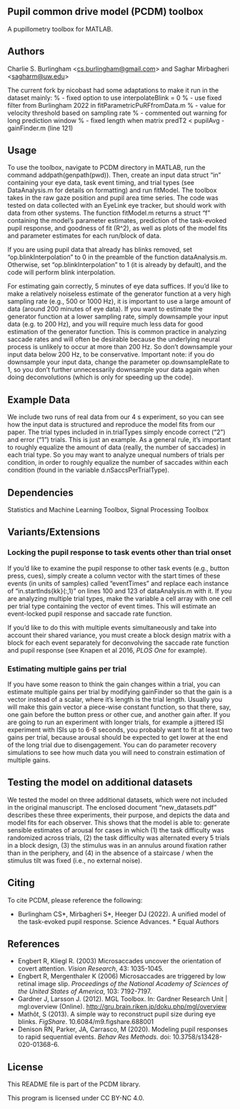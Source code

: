 ## Pupil common drive model (PCDM) toolbox ########################
A pupillometry toolbox for MATLAB.

## Authors ########################################################
Charlie S. Burlingham &lt;<cs.burlingham@gmail.com>&gt; and Saghar Mirbagheri &lt;<sagharm@uw.edu>&gt;

The current fork by nicobast had some adaptations to make it run in the dataset mainly:
%    - fixed option to use interpolateBlink = 0
%    - use fixed filter from Burlingham 2022 in fitParametricPuRFfromData.m
%    - value for velocity threshold based on sampling rate
%    - commented out warning for long prediction window
%    - fixed length when matrix predT2 < pupilAvg - gainFinder.m (line 121)


## Usage ##########################################################
To use the toolbox, navigate to PCDM directory in MATLAB, run the command addpath(genpath(pwd)). Then, create an input data struct “in” containing your eye data, task event timing, and trial types (see DataAnalysis.m for details on formatting) and run fitModel. The toolbox takes in the raw gaze position and pupil area time series. The code was tested on data collected with an EyeLink eye tracker, but should work with data from other systems. The function fitModel.m returns a struct “f” containing the model’s parameter estimates, prediction of the task-evoked pupil response, and goodness of fit (R^2), as well as plots of the model fits and parameter estimates for each run/block of data.

If you are using pupil data that already has blinks removed, set “op.blinkInterpolation” to 0 in the preamble of the function dataAnalysis.m. Otherwise, set “op.blinkInterpolation” to 1 (it is already by default), and the code will perform blink interpolation.

For estimating gain correctly, 5 minutes of eye data suffices. If you’d like to make a relatively noiseless estimate of the generator function at a very high sampling rate (e.g., 500 or 1000 Hz), it is important to use a large amount of data (around 200 minutes of eye data). If you want to estimate the generator function at a lower sampling rate, simply downsample your input data (e.g. to 200 Hz), and you will require much less data for good estimation of the generator function. This is common practice in analyzing saccade rates and will often be desirable because the underlying neural process is unlikely to occur at more than 200 Hz. So don’t downsample your input data below 200 Hz, to be conservative. Important note: if you do downsample your input data, change the parameter op.downsampleRate to 1, so you don’t further unnecessarily downsample your data again when doing deconvolutions (which is only for speeding up the code). 

## Example Data ###################################################
We include two runs of real data from our 4 s experiment, so you can see how the input data is structured and reproduce the model fits from our paper. The trial types included in in.trialTypes simply encode correct (“2”) and error (“1”) trials. This is just an example. As a general rule, it’s important to roughly equalize the amount of data (really, the number of saccades) in each trial type. So you may want to analyze unequal numbers of trials per condition, in order to roughly equalize the number of saccades within each condition (found in the variable d.nSaccsPerTrialType).

## Dependencies ###################################################
Statistics and Machine Learning Toolbox, 
Signal Processing Toolbox

## Variants/Extensions ############################################

### Locking the pupil response to task events other than trial onset
If you’d like to examine the pupil response to other task events (e.g., button press, cues), simply create a column vector with the start times of these events (in units of samples) called “eventTimes” and replace each instance of “in.startInds{kk}(:,1)” on lines 100 and 123 of dataAnalysis.m with it. If you are analyzing multiple trial types, make the variable a cell array with one cell per trial type containing the vector of event times. This will estimate an event-locked pupil response and saccade rate function.

If you’d like to do this with multiple events simultaneously and take into account their shared variance, you must create a block design matrix with a block for each event separately for deconvolving the saccade rate function and pupil response (see Knapen et al 2016, *PLOS One* for example).

### Estimating multiple gains per trial
If you have some reason to think the gain changes within a trial, you can estimate multiple gains per trial by modifying gainFinder so that the gain is a vector instead of a scalar, where it’s length is the trial length. Usually you will make this gain vector a piece-wise constant function, so that there, say, one gain before the button press or other cue, and another gain after. If you are going to run an experiment with longer trials, for example a jittered ISI experiment with ISIs up to 6-8 seconds, you probably want to fit at least two gains per trial, because arousal should be expected to get lower at the end of the long trial due to disengagement. You can do parameter recovery simulations to see how much data you will need to constrain estimation of multiple gains.

## Testing the model on additional datasets #######################
We tested the model on three additional datasets, which were not included in the original manuscript. The enclosed document “new_datasets.pdf” describes these three experiments, their purpose, and depicts the data and model fits for each observer. This shows that the model is able to: generate sensible estimates of arousal for cases in which (1) the task difficulty was randomized across trials, (2) the task difficulty was alternated every 5 trials in a block design, (3) the stimulus was in an annulus around fixation rather than in the periphery, and (4) in the absence of a staircase / when the stimulus tilt was fixed (i.e., no external noise).

## Citing #########################################################

To cite PCDM, please reference the following:
* Burlingham CS*, Mirbagheri S*, Heeger DJ (2022). A unified model of the task-evoked pupil response. Science Advances. * Equal Authors

## References #####################################################

* Engbert R, Kliegl R. (2003) Microsaccades uncover the orientation of covert attention. *Vision Research*, 43: 1035-1045.
* Engbert R, Mergenthaler K (2006) Microsaccades are triggered by low retinal image slip. *Proceedings of the National Academy of Sciences of the United States of America*, 103: 7192-7197.
* Gardner J, Larsson J. (2012). MGL Toolbox. In: Gardner Research Unit | mgl:overview (Online). http://gru.brain.riken.jp/doku.php/mgl/overview
* Mathôt, S (2013). A simple way to reconstruct pupil size during eye blinks. *FigShare*. 10.6084/m9.figshare.688001
* Denison RN, Parker, JA, Carrasco, M (2020). Modeling pupil responses to rapid sequential events. *Behav Res Methods.* doi: 10.3758/s13428-020-01368-6.

## License ########################################################

This README file is part of the PCDM library.

This program is licensed under CC BY-NC 4.0.